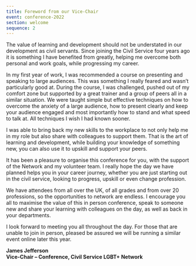 ```yaml
---
title: Foreword from our Vice-Chair
event: conference-2022
section: welcome
sequence: 2
---
```

The value of learning and development should not be understated in our development as civil servants. Since joining the Civil Service four years ago it is something I have benefited from greatly, helping me overcome both personal and work goals, while progressing my career.

In my first year of work, I was recommended a course on presenting and speaking to large audiences. This was something I really feared and wasn’t particularly good at. During the course, I was challenged, pushed out of my comfort zone but supported by a great trainer and a group of peers all in a similar situation. We were taught simple but effective techniques on how to overcome the anxiety of a large audience, how to present clearly and keep your audience engaged and most importantly how to stand and what speed to talk at. All techniques I wish I had known sooner.

I was able to bring back my new skills to the workplace to not only help me in my role but also share with colleagues to support them. That is the art of learning and development, while building your knowledge of something new, you can also use it to upskill and support your peers.

It has been a pleasure to organise this conference for you, with the support of the Network and my volunteer team. I really hope the day we have planned helps you in your career journey, whether you are just starting out in the civil service, looking to progress, upskill or even change profession.

We have attendees from all over the UK, of all grades and from over 20 professions, so the opportunities to network are endless. I encourage you all to maximise the value of this in person conference, speak to someone new and share your learning with colleagues on the day, as well as back in your departments.

I look forward to meeting you all throughout the day. For those that are unable to join in person, pleased be assured we will be running a similar event online later this year.

**James Jefferson** \
**Vice-Chair – Conference, Civil Service LGBT+ Network**